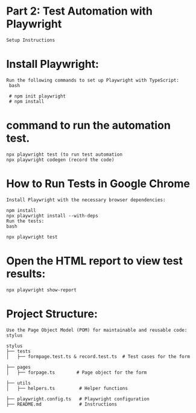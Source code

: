 
    
   # Part 2: Test Automation with Playwright
    Setup Instructions
      
# Install Playwright:
    Run the following commands to set up Playwright with TypeScript:
     bash

     # npm init playwright
     # npm install
   
# command to run the automation test.
    npx playwright test (to run test automation
    npx playwright codegen (record the code)

# How to Run Tests in Google Chrome
    Install Playwright with the necessary browser dependencies:

    npm install
    npx playwright install --with-deps
    Run the tests:
    bash

    npx playwright test 
        
# Open the HTML report to view test results:

    npx playwright show-report

# Project Structure:
    Use the Page Object Model (POM) for maintainable and reusable code:
    stylus

    stylus
    ├── tests
    │   ├── formpage.test.ts & record.test.ts  # Test cases for the form
   
    ├── pages
    │   ├── forpage.ts        # Page object for the form
   
    ├── utils
    │   ├── helpers.ts         # Helper functions
   
    ├── playwright.config.ts   # Playwright configuration
    ├── README.md              # Instructions
